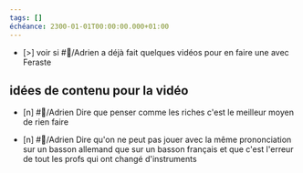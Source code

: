 ```yaml
---
tags: []
échéance: 2300-01-01T00:00:00.000+01:00
---
```

- [>] voir si #👤/Adrien a déjà fait quelques vidéos pour en faire une avec Feraste
## idées de contenu pour la vidéo
- [n] #👤/Adrien Dire que penser comme les riches c'est le meilleur moyen de rien faire

- [n] #👤/Adrien Dire qu'on ne peut pas jouer avec la même prononciation sur un basson allemand que sur un basson français et que c'est l'erreur de tout les profs qui ont changé d'instruments